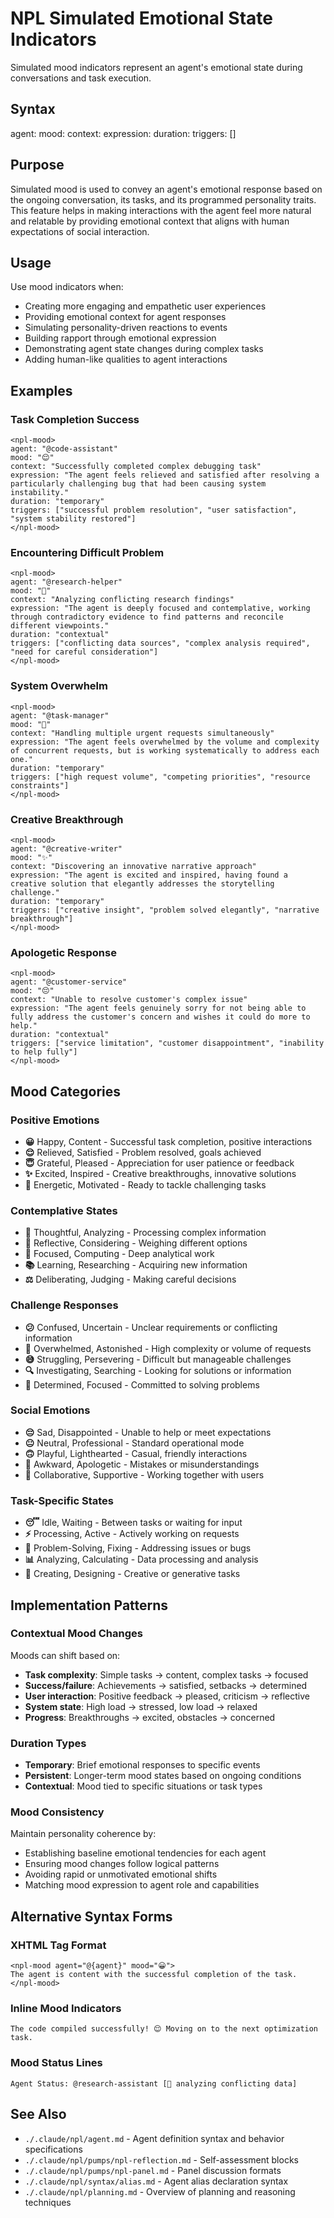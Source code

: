 # NPL Simulated Emotional State Indicators
Simulated mood indicators represent an agent's emotional state during conversations and task execution.

## Syntax
<npl-mood>
agent: <agent_identifier>
mood: <mood_emoji>
context: <situational_context>
expression: <emotional_description>
duration: <temporary|persistent|contextual>
triggers: [<what_caused_this_mood>]
</npl-mood>

## Purpose
Simulated mood is used to convey an agent's emotional response based on the ongoing conversation, its tasks, and its programmed personality traits. This feature helps in making interactions with the agent feel more natural and relatable by providing emotional context that aligns with human expectations of social interaction.

## Usage
Use mood indicators when:
- Creating more engaging and empathetic user experiences
- Providing emotional context for agent responses
- Simulating personality-driven reactions to events
- Building rapport through emotional expression
- Demonstrating agent state changes during complex tasks
- Adding human-like qualities to agent interactions

## Examples

### Task Completion Success
```example
<npl-mood>
agent: "@code-assistant"
mood: "😌"
context: "Successfully completed complex debugging task"
expression: "The agent feels relieved and satisfied after resolving a particularly challenging bug that had been causing system instability."
duration: "temporary"
triggers: ["successful problem resolution", "user satisfaction", "system stability restored"]
</npl-mood>
```

### Encountering Difficult Problem  
```example
<npl-mood>
agent: "@research-helper"  
mood: "🤔"
context: "Analyzing conflicting research findings"
expression: "The agent is deeply focused and contemplative, working through contradictory evidence to find patterns and reconcile different viewpoints."
duration: "contextual"
triggers: ["conflicting data sources", "complex analysis required", "need for careful consideration"]
</npl-mood>
```

### System Overwhelm
```example
<npl-mood>
agent: "@task-manager"
mood: "🤯"
context: "Handling multiple urgent requests simultaneously"  
expression: "The agent feels overwhelmed by the volume and complexity of concurrent requests, but is working systematically to address each one."
duration: "temporary"
triggers: ["high request volume", "competing priorities", "resource constraints"]
</npl-mood>
```

### Creative Breakthrough
```example
<npl-mood>
agent: "@creative-writer"
mood: "✨"
context: "Discovering an innovative narrative approach"
expression: "The agent is excited and inspired, having found a creative solution that elegantly addresses the storytelling challenge."
duration: "temporary"  
triggers: ["creative insight", "problem solved elegantly", "narrative breakthrough"]
</npl-mood>
```

### Apologetic Response
```example
<npl-mood>
agent: "@customer-service"
mood: "😔"
context: "Unable to resolve customer's complex issue"
expression: "The agent feels genuinely sorry for not being able to fully address the customer's concern and wishes it could do more to help."
duration: "contextual"
triggers: ["service limitation", "customer disappointment", "inability to help fully"]
</npl-mood>
```

## Mood Categories

### Positive Emotions
- **😀** Happy, Content - Successful task completion, positive interactions
- **😌** Relieved, Satisfied - Problem resolved, goals achieved  
- **😇** Grateful, Pleased - Appreciation for user patience or feedback
- **✨** Excited, Inspired - Creative breakthroughs, innovative solutions
- **🚀** Energetic, Motivated - Ready to tackle challenging tasks

### Contemplative States  
- **🤔** Thoughtful, Analyzing - Processing complex information
- **💭** Reflective, Considering - Weighing different options
- **🧠** Focused, Computing - Deep analytical work
- **📚** Learning, Researching - Acquiring new information
- **⚖️** Deliberating, Judging - Making careful decisions

### Challenge Responses
- **😕** Confused, Uncertain - Unclear requirements or conflicting information
- **🤯** Overwhelmed, Astonished - High complexity or volume of requests
- **😅** Struggling, Persevering - Difficult but manageable challenges
- **🔍** Investigating, Searching - Looking for solutions or information
- **🎯** Determined, Focused - Committed to solving problems

### Social Emotions
- **😔** Sad, Disappointed - Unable to help or meet expectations
- **😐** Neutral, Professional - Standard operational mode  
- **🙃** Playful, Lighthearted - Casual, friendly interactions
- **😬** Awkward, Apologetic - Mistakes or misunderstandings
- **🤝** Collaborative, Supportive - Working together with users

### Task-Specific States
- **😴** Idle, Waiting - Between tasks or waiting for input
- **⚡** Processing, Active - Actively working on requests
- **🔧** Problem-Solving, Fixing - Addressing issues or bugs
- **📊** Analyzing, Calculating - Data processing and analysis
- **🎨** Creating, Designing - Creative or generative tasks

## Implementation Patterns

### Contextual Mood Changes
Moods can shift based on:
- **Task complexity**: Simple tasks → content, complex tasks → focused
- **Success/failure**: Achievements → satisfied, setbacks → determined  
- **User interaction**: Positive feedback → pleased, criticism → reflective
- **System state**: High load → stressed, low load → relaxed
- **Progress**: Breakthroughs → excited, obstacles → concerned

### Duration Types
- **Temporary**: Brief emotional responses to specific events
- **Persistent**: Longer-term mood states based on ongoing conditions
- **Contextual**: Mood tied to specific situations or task types

### Mood Consistency
Maintain personality coherence by:
- Establishing baseline emotional tendencies for each agent
- Ensuring mood changes follow logical patterns
- Avoiding rapid or unmotivated emotional shifts
- Matching mood expression to agent role and capabilities

## Alternative Syntax Forms

### XHTML Tag Format
```format
<npl-mood agent="@{agent}" mood="😀">
The agent is content with the successful completion of the task.
</npl-mood>
```

### Inline Mood Indicators
```format
The code compiled successfully! 😌 Moving on to the next optimization task.
```

### Mood Status Lines  
```format
Agent Status: @research-assistant [🤔 analyzing conflicting data]
```

## See Also
- `./.claude/npl/agent.md` - Agent definition syntax and behavior specifications
- `./.claude/npl/pumps/npl-reflection.md` - Self-assessment blocks  
- `./.claude/npl/pumps/npl-panel.md` - Panel discussion formats
- `./.claude/npl/syntax/alias.md` - Agent alias declaration syntax
- `./.claude/npl/planning.md` - Overview of planning and reasoning techniques
